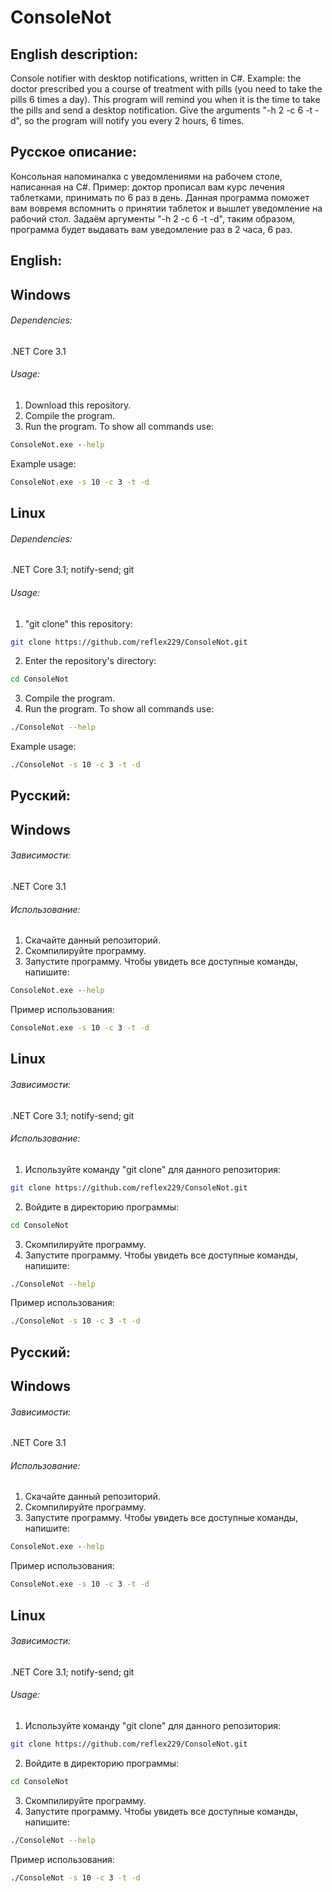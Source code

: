 # ConsoleNot
## English description:
Console notifier with desktop notifications, written in C#.
Example: the doctor prescribed you a course of treatment with pills (you need to take
the pills 6 times a day).
This program will remind you when it is the time to take the pills and send a
desktop notification. Give the arguments "-h 2 -c 6 -t -d", so the program will notify you every 2 hours,
6 times.
## Русское описание:
Консольная напоминалка с уведомлениями на рабочем столе, написанная на C#.
Пример: доктор прописал вам курс лечения таблетками, принимать по 6 раз в день.
Данная программа поможет вам вовремя вспомнить о принятии таблеток и вышлет
уведомление на рабочий стол. Задаём аргументы "-h 2 -c 6 -t -d",
таким образом, программа будет выдавать вам уведомление раз в 2 часа,
6 раз.

## English:
## Windows
###### Dependencies:
.NET Core 3.1
###### Usage:
1. Download this repository.
2. Compile the program.
3. Run the program. To show all commands use:
```cmd
ConsoleNot.exe --help
```
Example usage:
```cmd
ConsoleNot.exe -s 10 -c 3 -t -d
```
## Linux
###### Dependencies:
.NET Core 3.1; notify-send; git
###### Usage:
1. "git clone" this repository:
```bash
git clone https://github.com/reflex229/ConsoleNot.git
```
2. Enter the repository's directory:
```bash
cd ConsoleNot
```
3. Compile the program.
4. Run the program. To show all commands use:
```bash
./ConsoleNot --help
```
Example usage:
```cmd
./ConsoleNot -s 10 -c 3 -t -d
```
## Русский:
## Windows
###### Зависимости:
.NET Core 3.1
###### Использование:
1. Скачайте данный репозиторий.
2. Скомпилируйте программу.
3. Запустите программу. Чтобы увидеть все доступные команды, напишите:
```cmd
ConsoleNot.exe --help
```
Пример использования:
```cmd
ConsoleNot.exe -s 10 -c 3 -t -d
```
## Linux
###### Зависимости:
.NET Core 3.1; notify-send; git
###### Использование:
1. Используйте команду "git clone" для данного репозитория:
```bash
git clone https://github.com/reflex229/ConsoleNot.git
```
2. Войдите в директорию программы:
```bash
cd ConsoleNot
```
3. Скомпилируйте программу.
4. Запустите программу. Чтобы увидеть все доступные команды, напишите:
```bash
./ConsoleNot --help
```
Пример использования:
```cmd
./ConsoleNot -s 10 -c 3 -t -d
```
## Русский:
## Windows
###### Зависимости:
.NET Core 3.1
###### Использование:
1. Скачайте данный репозиторий.
2. Скомпилируйте программу.
3. Запустите программу. Чтобы увидеть все доступные команды, напишите:
```cmd
ConsoleNot.exe --help
```
Пример использования:
```cmd
ConsoleNot.exe -s 10 -c 3 -t -d
```
## Linux
###### Зависимости:
.NET Core 3.1; notify-send; git
###### Usage:
1. Используйте команду "git clone" для данного репозитория:
```bash
git clone https://github.com/reflex229/ConsoleNot.git
```
2. Войдите в директорию программы:
```bash
cd ConsoleNot
```
3. Скомпилируйте программу.
4. Запустите программу. Чтобы увидеть все доступные команды, напишите:
```bash
./ConsoleNot --help
```
Пример использования:
```cmd
./ConsoleNot -s 10 -c 3 -t -d
```
